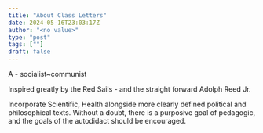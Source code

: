 ```yaml
---
title: "About Class Letters"
date: 2024-05-16T23:03:17Z
author: "<no value>"
type: "post"
tags: [""]
draft: false
---
```


A - socialist~communist 

Inspired greatly by the Red Sails - and the straight forward Adolph Reed Jr. 


Incorporate Scientific, Health alongside more clearly defined political and philosophical texts. Without a doubt, there is a purposive goal of pedagogic, and the goals of the autodidact should be encouraged. 
